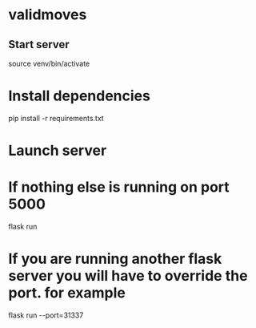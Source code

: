 # validmoves
## Start server
source venv/bin/activate

# Install dependencies
pip install -r requirements.txt

# Launch server
# If nothing else is running on port 5000
flask run

# If you are running another flask server you will have to override the port. for example
flask run --port=31337

